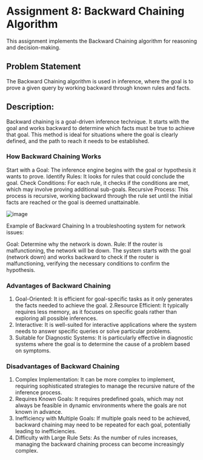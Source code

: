 # Assignment 8: Backward Chaining Algorithm
This assignment implements the Backward Chaining algorithm for reasoning and decision-making.

## Problem Statement
The Backward Chaining algorithm is used in inference, where the goal is to prove a given query by working backward through known rules and facts.

## Description: 
Backward chaining is a goal-driven inference technique. It starts with the goal and works backward to determine which facts must be true to achieve that goal. This method is ideal for situations where the goal is clearly defined, and the path to reach it needs to be established.

### How Backward Chaining Works
Start with a Goal: The inference engine begins with the goal or hypothesis it wants to prove.
Identify Rules: It looks for rules that could conclude the goal.
Check Conditions: For each rule, it checks if the conditions are met, which may involve proving additional sub-goals.
Recursive Process: This process is recursive, working backward through the rule set until the initial facts are reached or the goal is deemed unattainable.

![image](https://github.com/user-attachments/assets/eeea7a9e-d5f5-46ec-ab15-2b87b9ca8240)


Example of Backward Chaining
In a troubleshooting system for network issues:

Goal: Determine why the network is down.
Rule: If the router is malfunctioning, the network will be down.
The system starts with the goal (network down) and works backward to check if the router is malfunctioning, verifying the necessary conditions to confirm the hypothesis.

### Advantages of Backward Chaining
1. Goal-Oriented: It is efficient for goal-specific tasks as it only generates the facts needed to achieve the goal.
2.Resource Efficient: It typically requires less memory, as it focuses on specific goals rather than exploring all possible inferences.
3. Interactive: It is well-suited for interactive applications where the system needs to answer specific queries or solve particular problems.
4. Suitable for Diagnostic Systems: It is particularly effective in diagnostic systems where the goal is to determine the cause of a problem based on symptoms.

### Disadvantages of Backward Chaining
1. Complex Implementation: It can be more complex to implement, requiring sophisticated strategies to manage the recursive nature of the inference process.
2. Requires Known Goals: It requires predefined goals, which may not always be feasible in dynamic environments where the goals are not known in advance.
3. Inefficiency with Multiple Goals: If multiple goals need to be achieved, backward chaining may need to be repeated for each goal, potentially leading to inefficiencies.
4. Difficulty with Large Rule Sets: As the number of rules increases, managing the backward chaining process can become increasingly complex.

